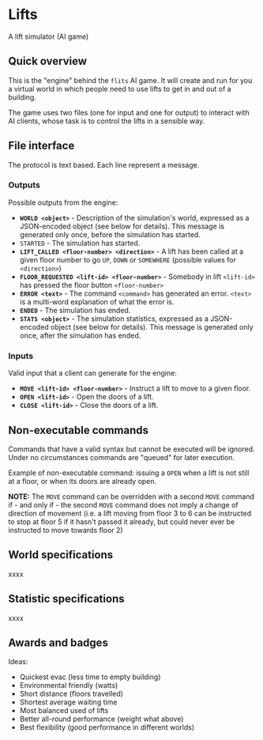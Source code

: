 Lifts
=====

A lift simulator (AI game)


Quick overview
--------------

This is the "engine" behind the `flits` AI game.  It will create and run for
you a virtual world in which people need to use lifts to get in and out of a
building.

The game uses two files (one for input and one for output) to interact with AI
clients, whose task is to control the lifts in a sensible way.


File interface
--------------

The protocol is text based.  Each line represent a message.


### Outputs

Possible outputs from the engine:

- **`WORLD <object>`** - Description of the simulation's world, expressed as a
  JSON-encoded object (see below for details).  This message is generated only
  once, before the simulation has started.
- `STARTED` - The simulation has started.
- **`LIFT_CALLED <floor-number> <direction>`** - A lift has been called at
  a given floor number to go `UP`, `DOWN` or `SOMEWHERE` (possible values for
  `<direction>`)
- **`FLOOR_REQUESTED <lift-id> <floor-number>`** - Somebody in lift `<lift-id>`
  has pressed the floor button `<floor-number>`
- **`ERROR <text>`** - The command `<command>` has generated an error.
  `<text>` is a multi-word explanation of what the error is.
- **`ENDED`** - The simulation has ended.
- **`STATS <object>`** - The simulation statistics, expressed as a JSON-encoded
  object (see below for details).  This message is generated only once, after
  the simulation has ended.


### Inputs

Valid input that a client can generate for the engine:

- **`MOVE <lift-id> <floor-number>`** - Instruct a lift to move to a given
  floor.
- **`OPEN <lift-id>`** - Open the doors of a lift.
- **`CLOSE <lift-id>`** - Close the doors of a lift.


Non-executable commands
-----------------------

Commands that have a valid syntax but cannot be executed will be ignored.
Under no circumstances commands are "queued" for later execution.

Example of non-executable command: issuing a `OPEN` when a lift is not still at
a floor, or when its doors are already open.

**NOTE:** The `MOVE` command can be overridden with a second `MOVE` command
if - and only if - the second `MOVE` command does not imply a change of
direction of movement (i.e. a lift moving from floor 3 to 6 can be instructed
to stop at floor 5 if it hasn't passed it already, but could never ever be
instructed to move towards floor 2)


World specifications
--------------------

xxxx


Statistic specifications
------------------------

xxxx


Awards and badges
-----------------

Ideas:

- Quickest evac (less time to empty building)
- Environmental friendly (watts)
- Short distance (floors travelled)
- Shortest average waiting time
- Most balanced used of lifts
- Better all-round performance (weight what above)
- Best flexibility (good performance in different worlds)